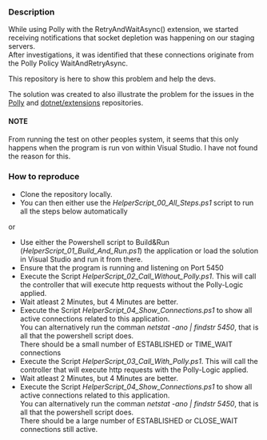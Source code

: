 ### Description
While using Polly with the RetryAndWaitAsync() extension, we started receiving notifications that socket depletion was happening on our staging servers.  
After investigations, it was identified that these connections originate from the Polly Policy WaitAndRetryAsync.

This repository is here to show this problem and help the devs.

The solution was created to also illustrate the problem for the issues in the [Polly](https://github.com/App-vNext/Polly/issues/790) and [dotnet/extensions](https://github.com/dotnet/extensions/issues/3385) repositories.

#### NOTE
From running the test on other peoples system, it seems that this only happens when the program is run von within Visual Studio.
I have not found the reason for this.

### How to reproduce
* Clone the repository locally.
* You can then either use the _HelperScript_00_All_Steps.ps1_ script to run all the steps below automatically  

 or

* Use either the Powershell script to Build&Run (_HelperScript_01_Build_And_Run.ps1_) the application or load the solution in Visual Studio and run it from there.
* Ensure that the program is running and listening on Port 5450
* Execute the Script _HelperScript_02_Call_Without_Polly.ps1_. This will call the controller that will execute http requests without the Polly-Logic applied.
* Wait atleast 2 Minutes, but 4 Minutes are better.
* Execute the Script _HelperScript_04_Show_Connections.ps1_ to show all active connections related to this application.  
You can alternatively run the comman _netstat -ano | findstr 5450_, that is all that the powershell script does.  
There should be a small number of ESTABLISHED or TIME_WAIT connections
* Execute the Script _HelperScript_03_Call_With_Polly.ps1_. This will call the controller that will execute http requests with the Polly-Logic applied.
* Wait atleast 2 Minutes, but 4 Minutes are better.
* Execute the Script _HelperScript_04_Show_Connections.ps1_ to show all active connections related to this application.  
You can alternatively run the comman _netstat -ano | findstr 5450_, that is all that the powershell script does.  
There should be a large number of ESTABLISHED or CLOSE_WAIT connections still active.
